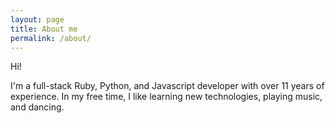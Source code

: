 ```yaml
---
layout: page
title: About me
permalink: /about/
---
```


Hi!

I'm a full-stack Ruby, Python, and Javascript developer with over 11 years of experience. 
In my free time, I like learning new technologies, playing music, and dancing.
